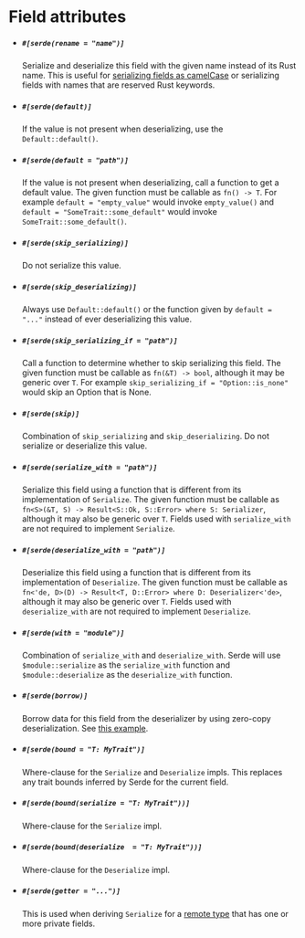 # Field attributes

- ##### `#[serde(rename = "name")]`

  Serialize and deserialize this field with the given name instead of its Rust
  name. This is useful for [serializing fields as camelCase](attr-rename.md) or
  serializing fields with names that are reserved Rust keywords.

- ##### `#[serde(default)]`

  If the value is not present when deserializing, use the `Default::default()`.

- ##### `#[serde(default = "path")]`

  If the value is not present when deserializing, call a function to get a
  default value. The given function must be callable as `fn() -> T`. For example
  `default = "empty_value"` would invoke `empty_value()` and `default =
  "SomeTrait::some_default"` would invoke `SomeTrait::some_default()`.

- ##### `#[serde(skip_serializing)]`

  Do not serialize this value.

- ##### `#[serde(skip_deserializing)]`

  Always use `Default::default()` or the function given by `default = "..."`
  instead of ever deserializing this value.

- ##### `#[serde(skip_serializing_if = "path")]`

  Call a function to determine whether to skip serializing this field. The given
  function must be callable as `fn(&T) -> bool`, although it may be generic over
  `T`. For example `skip_serializing_if = "Option::is_none"` would skip an
  Option that is None.

- ##### `#[serde(skip)]`

  Combination of `skip_serializing` and `skip_deserializing`. Do not serialize
  or deserialize this value.

- ##### `#[serde(serialize_with = "path")]`

  Serialize this field using a function that is different from its
  implementation of `Serialize`. The given function must be callable as
  `fn<S>(&T, S) -> Result<S::Ok, S::Error> where S: Serializer`, although it
  may also be generic over `T`. Fields used with `serialize_with` are not
  required to implement `Serialize`.

- ##### `#[serde(deserialize_with = "path")]`

  Deserialize this field using a function that is different from its
  implementation of `Deserialize`. The given function must be callable as
  `fn<'de, D>(D) -> Result<T, D::Error> where D: Deserializer<'de>`, although it
  may also be generic over `T`. Fields used with `deserialize_with` are not
  required to implement `Deserialize`.

- ##### `#[serde(with = "module")]`

  Combination of `serialize_with` and `deserialize_with`. Serde will use
  `$module::serialize` as the `serialize_with` function and
  `$module::deserialize` as the `deserialize_with` function.

- ##### `#[serde(borrow)]`

  Borrow data for this field from the deserializer by using zero-copy
  deserialization. See [this example](borrow.md).

- ##### `#[serde(bound = "T: MyTrait")]`

  Where-clause for the `Serialize` and `Deserialize` impls. This replaces any
  trait bounds inferred by Serde for the current field.

- ##### `#[serde(bound(serialize = "T: MyTrait"))]`

  Where-clause for the `Serialize` impl.

- ##### `#[serde(bound(deserialize  = "T: MyTrait"))]`

  Where-clause for the `Deserialize` impl.

- ##### `#[serde(getter = "...")]`

  This is used when deriving `Serialize` for a [remote type](remote-derive.md)
  that has one or more private fields.
